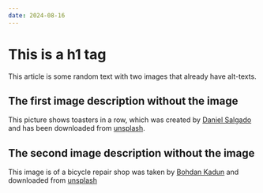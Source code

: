 ```yaml
---
date: 2024-08-16
---
```


# This is a h1 tag

This article is some random text with two images that already have alt-texts.

## The first image description without the image

This picture shows toasters in a row, which was created by [Daniel Salgado](https://unsplash.com/@danielsalgado) and has been downloaded from [unsplash](https://unsplash.com/photos/silver-and-black-unk-electronic-device-Wo85cmMo9Hg).

## The second image description without the image

This image is of a bicycle repair shop was taken by [Bohdan Kadun](https://unsplash.com/@kadunchick) and downloaded from [unsplash](https://unsplash.com/photos/a-man-working-on-a-bicycle-in-a-garage-WIsOienEXBM)

